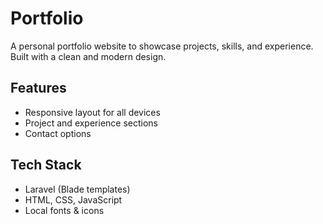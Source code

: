 # Portfolio

A personal portfolio website to showcase projects, skills, and experience.
Built with a clean and modern design.

## Features
- Responsive layout for all devices
- Project and experience sections
- Contact options

## Tech Stack
- Laravel (Blade templates)
- HTML, CSS, JavaScript
- Local fonts & icons